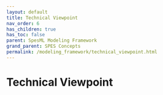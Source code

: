 ```yaml
---
layout: default
title: Technical Viewpoint
nav_order: 6
has_children: true
has_toc: false
parent: SpesML Modeling Framework
grand_parent: SPES Concepts
permalink: /modeling_framework/technical_viewpoint.html
---
```

# Technical Viewpoint


